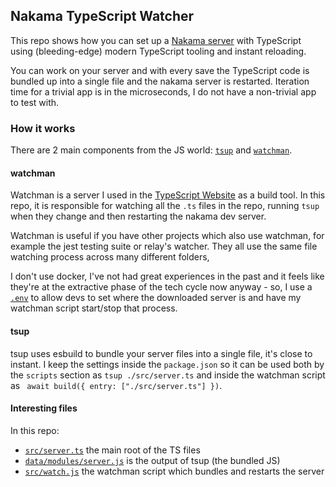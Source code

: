 ## Nakama TypeScript Watcher

This repo shows how you can set up a [Nakama server](https://heroiclabs.com/docs/nakama/getting-started/introduction/) with TypeScript using (bleeding-edge) modern TypeScript tooling and instant reloading. 

You can work on your server and with every save the TypeScript code is bundled up into a single file and the nakama server is restarted. Iteration time for a trivial app is in the microseconds, I do not have a non-trivial app to test with.

### How it works

There are 2 main components from the JS world: [`tsup`](https://tsup.egoist.sh) and [`watchman`](https://facebook.github.io/watchman/).

#### watchman

Watchman is a server I used in the [TypeScript Website](https://github.com/microsoft/TypeScript-Website/issues/130#issuecomment-664673740) as a build tool. In this repo, it is responsible for watching all the `.ts` files in the repo, running `tsup` when they change and then restarting the nakama dev server. 

Watchman is useful if you have other projects which also use watchman, for example the jest testing suite or relay's watcher. They all use the same file watching process across many different folders,

I don't use docker, I've not had great experiences in the past and it feels like they're at the extractive phase of the tech cycle now anyway - so, I use a [`.env`](./..env) to allow devs to set where the downloaded server is and have my watchman script start/stop that process.

#### tsup

tsup uses esbuild to bundle your server files into a single file, it's close to instant. I keep the settings inside the `package.json` so it can be used both by the `scripts` section as `tsup ./src/server.ts` and inside the watchman script as ` await build({ entry: ["./src/server.ts"] })`.

#### Interesting files

In this repo:

- [`src/server.ts`](src/server.ts) the main root of the TS files
- [`data/modules/server.js`](data/modules/server.js) is the output of tsup (the bundled JS)
- [`src/watch.js`](src/watch.js) the watchman script which bundles and restarts the server